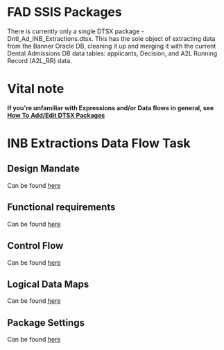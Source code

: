 # FAD SSIS Packages

There is currently only a single DTSX package - Dntl_Ad_INB_Extractions.dtsx. This has the sole object of extracting data from the Banner Oracle DB, cleaning it up and merging it with the current Dental Admissions DB data tables: applicants, Decision, and A2L Running Record (A2L_RR) data.

# Vital note
**If you're unfamiliar with Expressions and/or Data flows in general, see [How To Add/Edit DTSX Packages](/Intro/How-To-Add-Edit-DTSX-Packages)**

# INB Extractions Data Flow Task

## Design Mandate

Can be found [here](/Intro/SSIS-Package/Design-Mandate)

## Functional requirements

Can be found [here](/Intro/SSIS-Package/Functional-Requirements)

## Control Flow

Can be found [here](/Intro/SSIS-Package/Control-Flow)

## Logical Data Maps

Can be found [here](/Intro/SSIS-Package/Logical-Data-Map)

## Package Settings

Can be found [here](/Intro/SSIS-Package/Package-Settings)